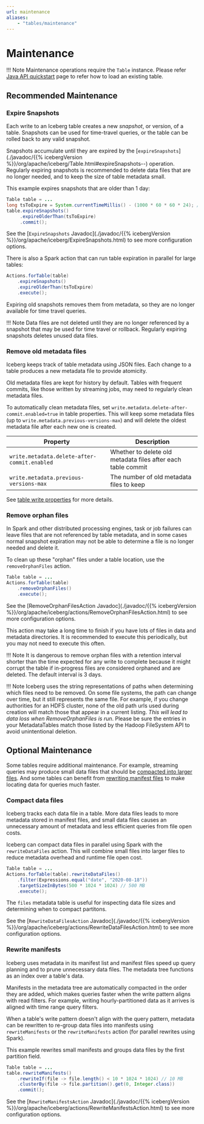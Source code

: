 ```yaml
---
url: maintenance
aliases:
    - "tables/maintenance"
---
```

<!--
 - Licensed to the Apache Software Foundation (ASF) under one or more
 - contributor license agreements.  See the NOTICE file distributed with
 - this work for additional information regarding copyright ownership.
 - The ASF licenses this file to You under the Apache License, Version 2.0
 - (the "License"); you may not use this file except in compliance with
 - the License.  You may obtain a copy of the License at
 -
 -   http://www.apache.org/licenses/LICENSE-2.0
 -
 - Unless required by applicable law or agreed to in writing, software
 - distributed under the License is distributed on an "AS IS" BASIS,
 - WITHOUT WARRANTIES OR CONDITIONS OF ANY KIND, either express or implied.
 - See the License for the specific language governing permissions and
 - limitations under the License.
 -->

# Maintenance

!!! Note
    Maintenance operations require the `Table` instance. Please refer [Java API quickstart](/java-api-quickstart/#create-a-table) page to refer how to load an existing table.

## Recommended Maintenance

### Expire Snapshots

Each write to an Iceberg table creates a new _snapshot_, or version, of a table. Snapshots can be used for time-travel queries, or the table can be rolled back to any valid snapshot.

Snapshots accumulate until they are expired by the [`expireSnapshots`](./javadoc/{{% icebergVersion %}}/org/apache/iceberg/Table.html#expireSnapshots--) operation. Regularly expiring snapshots is recommended to delete data files that are no longer needed, and to keep the size of table metadata small.

This example expires snapshots that are older than 1 day:

```java
Table table = ...
long tsToExpire = System.currentTimeMillis() - (1000 * 60 * 60 * 24); // 1 day
table.expireSnapshots()
     .expireOlderThan(tsToExpire)
     .commit();
```

See the [`ExpireSnapshots` Javadoc](./javadoc/{{% icebergVersion %}}/org/apache/iceberg/ExpireSnapshots.html) to see more configuration options.

There is also a Spark action that can run table expiration in parallel for large tables:

```java
Actions.forTable(table)
    .expireSnapshots()
    .expireOlderThan(tsToExpire)
    .execute();
```

Expiring old snapshots removes them from metadata, so they are no longer available for time travel queries.

!!! Note
    Data files are not deleted until they are no longer referenced by a snapshot that may be used for time travel or rollback.
    Regularly expiring snapshots deletes unused data files.

### Remove old metadata files

Iceberg keeps track of table metadata using JSON files. Each change to a table produces a new metadata file to provide atomicity.

Old metadata files are kept for history by default. Tables with frequent commits, like those written by streaming jobs, may need to regularly clean metadata files.

To automatically clean metadata files, set `write.metadata.delete-after-commit.enabled=true` in table properties. This will keep some metadata files (up to `write.metadata.previous-versions-max`) and will delete the oldest metadata file after each new one is created.

| Property                                     | Description                                                  |
| -------------------------------------------- | ------------------------------------------------------------ |
| `write.metadata.delete-after-commit.enabled` | Whether to delete old metadata files after each table commit |
| `write.metadata.previous-versions-max`       | The number of old metadata files to keep                     |

See [table write properties](/configuration/#write-properties) for more details.

### Remove orphan files

In Spark and other distributed processing engines, task or job failures can leave files that are not referenced by table metadata, and in some cases normal snapshot expiration may not be able to determine a file is no longer needed and delete it.

To clean up these "orphan" files under a table location, use the `removeOrphanFiles` action.

```java
Table table = ...
Actions.forTable(table)
    .removeOrphanFiles()
    .execute();
```

See the [RemoveOrphanFilesAction Javadoc](./javadoc/{{% icebergVersion %}}/org/apache/iceberg/actions/RemoveOrphanFilesAction.html) to see more configuration options.

This action may take a long time to finish if you have lots of files in data and metadata directories. It is recommended to execute this periodically, but you may not need to execute this often.

!!! Note
    It is dangerous to remove orphan files with a retention interval shorter than the time expected for any write to complete because it
    might corrupt the table if in-progress files are considered orphaned and are deleted. The default interval is 3 days.
    
    
!!! Note
    Iceberg uses the string representations of paths when determining which files need to be removed. On some file systems,
    the path can change over time, but it still represents the same file. For example, if you change authorities for an HDFS cluster, 
    none of the old path urls used during creation will match those that appear in a current listing. *This will lead to data loss when 
    RemoveOrphanFiles is run*. Please be sure the entries in your MetadataTables match those listed by the Hadoop
    FileSystem API to avoid unintentional deletion. 

## Optional Maintenance

Some tables require additional maintenance. For example, streaming queries may produce small data files that should be [compacted into larger files](#compact-data-files). And some tables can benefit from [rewriting manifest files](#rewrite-manifests) to make locating data for queries much faster.

### Compact data files

Iceberg tracks each data file in a table. More data files leads to more metadata stored in manifest files, and small data files causes an unnecessary amount of metadata and less efficient queries from file open costs.

Iceberg can compact data files in parallel using Spark with the `rewriteDataFiles` action. This will combine small files into larger files to reduce metadata overhead and runtime file open cost.

```java
Table table = ...
Actions.forTable(table).rewriteDataFiles()
    .filter(Expressions.equal("date", "2020-08-18"))
    .targetSizeInBytes(500 * 1024 * 1024) // 500 MB
    .execute();
```

The `files` metadata table is useful for inspecting data file sizes and determining when to compact partitons.

See the [`RewriteDataFilesAction` Javadoc](./javadoc/{{% icebergVersion %}}/org/apache/iceberg/actions/RewriteDataFilesAction.html) to see more configuration options.

### Rewrite manifests

Iceberg uses metadata in its manifest list and manifest files speed up query planning and to prune unnecessary data files. The metadata tree functions as an index over a table's data.

Manifests in the metadata tree are automatically compacted in the order they are added, which makes queries faster when the write pattern aligns with read filters. For example, writing hourly-partitioned data as it arrives is aligned with time range query filters.

When a table's write pattern doesn't align with the query pattern, metadata can be rewritten to re-group data files into manifests using `rewriteManifests` or the `rewriteManifests` action (for parallel rewrites using Spark).

This example rewrites small manifests and groups data files by the first partition field.

```java
Table table = ...
table.rewriteManifests()
    .rewriteIf(file -> file.length() < 10 * 1024 * 1024) // 10 MB
    .clusterBy(file -> file.partition().get(0, Integer.class))
    .commit();
```

See the [`RewriteManifestsAction` Javadoc](./javadoc/{{% icebergVersion %}}/org/apache/iceberg/actions/RewriteManifestsAction.html) to see more configuration options.
